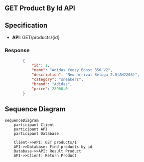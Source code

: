 ## GET Product By Id API

## Specification
* **API**: GET/products/{id}

### Response
```json
        {
            "id": 1,
            "name": "Adidas Yeezy Boost 350 V2",
            "description": "New arrival Beluga 2.0(AH2203)",
            "category": "sneakers",
            "brand": "Adidas",
            "price": 28900.0
        }
```

## Sequence Diagram
```mermaid
sequenceDiagram
    participant Client
    participant API
    participant Database

    Client->>API: GET products/1
    API->>Database: Find products by id
    Database->>API: Result Product 
    API->>Client: Return Product
```
